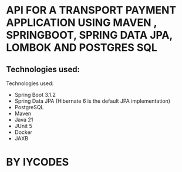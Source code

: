 # API FOR A TRANSPORT PAYMENT APPLICATION USING MAVEN , SPRINGBOOT, SPRING DATA JPA, LOMBOK AND POSTGRES SQL

## Technologies used:

Technologies used:

- Spring Boot 3.1.2
- Spring Data JPA (Hibernate 6 is the default JPA implementation)
- PostgreSQL
- Maven
- Java 21
- JUnit 5
- Docker
- JAXB

# BY IYCODES
